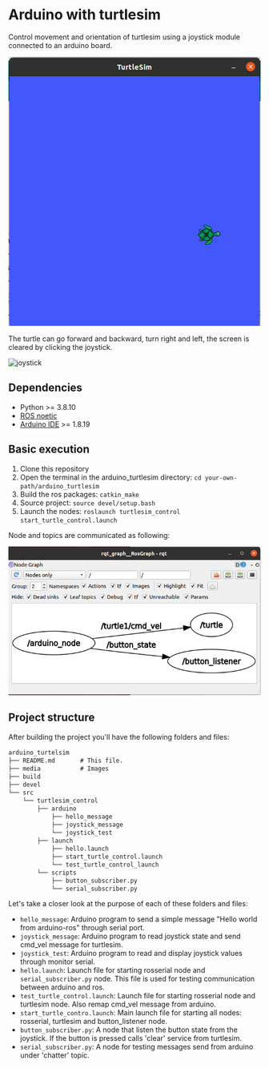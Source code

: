# Arduino with turtlesim

Control movement and orientation of turtlesim using a joystick module connected to an arduino board.

![turtlesim](media/turtlesim.gif)

The turtle can go forward and backward, turn right and left, the screen is cleared by clicking the joystick.

![joystick](media/joystick.gif)



## Dependencies
* Python >= 3.8.10
* [ROS noetic](http://wiki.ros.org/noetic)
* [Arduino IDE](https://www.arduino.cc/en/software) >= 1.8.19

## Basic execution
1. Clone this repository
2. Open the terminal in the arduino_turtlesim directory: `cd your-own-path/arduino_turtlesim`
3. Build the ros packages: `catkin_make`
4. Source project: `source devel/setup.bash`
5. Launch the nodes: `roslaunch turtlesim_control start_turtle_control.launch`

Node and topics are communicated as following:

![node_graph](media/arduino_turtlesim_node_graph.png)

## Project structure

After building the project you'll have the following folders and files:

```
arduino_turtelsim
├── README.md       # This file.
├── media           # Images
├── build
├── devel
└── src
    └── turtlesim_control
        ├── arduino
            ├── hello_message
            ├── joystick_message
            └── joystick_test
        ├── launch
            ├── hello.launch
            ├── start_turtle_control.launch
            └── test_turtle_control_launch
        └── scripts
            ├── button_subscriber.py
            └── serial_subscriber.py
```

Let's take a closer look at the purpose of each of these folders and files:

* `hello_message`: Arduino program to send a simple message "Hello world from arduino-ros" through serial port.
* `joystick_message`: Arduino program to read joystick state and send cmd_vel message for turtlesim.
* `joystick_test`: Arduino program to read and display joystick values through monitor serial.
* `hello.launch`: Launch file for starting rosserial node and `serial_subscriber.py` node. This file is used for testing communication between arduino and ros.
* `test_turtle_control.launch`: Launch file for starting rosserial node and turtlesim node. Also remap cmd_vel message from arduino.
* `start_turtle_contro.launch`: Main launch file for starting all nodes: rosserial, turtlesim and button_listener node.
* `button_subscriber.py`: A node that listen the button state from the joystick. If the button is pressed calls 'clear' service from turtlesim.
* `serial_subscriber.py`: A node for testing messages send from arduino under 'chatter' topic.